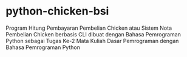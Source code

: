# python-chicken-bsi
Program Hitung Pembayaran Pembelian Chicken atau Sistem Nota Pembelian Chicken berbasis CLI dibuat dengan Bahasa Pemrograman Python sebagai Tugas Ke-2 Mata Kuliah Dasar Pemrograman dengan Bahasa Pemrograman Python
